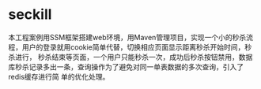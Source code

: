 # seckill
本工程案例用SSM框架搭建web环境，用Maven管理项目，实现一个小的秒杀流程，用户的登录就用cookie简单代替，切换相应页面显示距离秒杀开始时间，秒杀进行，
秒杀结束等页面，一个用户只能秒杀一次，成功后秒杀按钮禁用，数据库秒杀记录多出一条，查询操作为了避免对同一单表数据的多次查询，引入了redis缓存进行简
单的优化处理。
